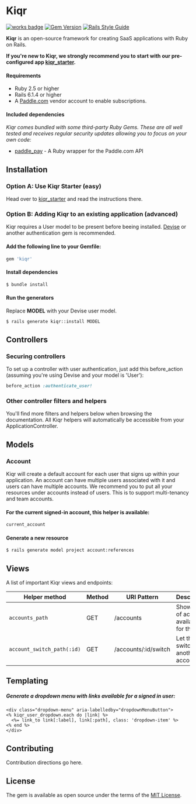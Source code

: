 
Kiqr
==============

[![works badge](https://cdn.jsdelivr.net/gh/nikku/works-on-my-machine@v0.2.0/badge.svg)](https://github.com/nikku/works-on-my-machine)
[![Gem Version](https://badge.fury.io/rb/kiqr.svg)](https://badge.fury.io/rb/kiqr)
[![Rails Style Guide](https://img.shields.io/badge/code_style-rubocop-brightgreen.svg)](https://github.com/rubocop/rubocop-rails)

**Kiqr** is an open-source framework for creating SaaS applications with Ruby on Rails.

**If you're new to Kiqr, we strongly recommend you to start with our pre-configured app [kiqr_starter](https://github.com/kiqr/kiqr_starter).**

#### Requirements

- Ruby 2.5 or higher
- Rails 6.1.4 or higher
- A [Paddle.com](https://paddle.com) vendor account to enable subscriptions.

#### Included dependencies

_Kiqr comes bundled with some third-party Ruby Gems. These are all well tested and receives regular security updates allowing you to focus on your own code:_
- [paddle_pay](https://github.com/devmindo/paddle_pay) - A Ruby wrapper for the Paddle.com API


## Installation
### Option A: Use Kiqr Starter (easy)
Head over to [kiqr_starter](https://github.com/kiqr/kiqr_starter) and read the instructions there.

### Option B: Adding Kiqr to an existing application (advanced)

Kiqr requires a User model to be present before beeing installed. [Devise](https://github.com/heartcombo/devise) or another authentication gem is recommended. 

#### Add the following line to your Gemfile:
```ruby
gem 'kiqr'
```

#### Install dependencies
```bash
$ bundle install
```

#### Run the generators
Replace **MODEL** with your Devise user model.
```bash
$ rails generate kiqr::install MODEL
```

## Controllers

### Securing controllers
To set up a controller with user authentication, just add this before_action (assuming you're using Devise and your model is 'User'):
```ruby
before_action :authenticate_user!
```

### Other controller filters and helpers
You'll find more filters and helpers below when browsing the documentation. All Kiqr helpers will automatically be accessible from your ApplicationController. 

## Models

### Account
Kiqr will create a default account for each user that signs up within your application. An account can have multiple users associated with it and users can have multiple accounts. We recommend you to put all your resources under accounts instead of users. This is to support multi-tenancy and team accounts.

#### For the current signed-in account, this helper is available:
```ruby
current_account
```
#### Generate a new resource
```bash
$ rails generate model project account:references
```

## Views
A list of important Kiqr views and endpoints:

| Helper method | Method | URI Pattern | Description |
| --- | --- | --- | --- |
| `accounts_path` | GET | /accounts | Shows a list of accounts available for the user |
| `account_switch_path(:id)` | GET | /accounts/:id/switch | Let the user switch to another account |

## Templating

##### Generate a dropdown menu with links available for a signed in user:
```html+erb
<div class="dropdown-menu" aria-labelledby="dropdownMenuButton">
<% kiqr_user_dropdown.each do |link| %>
  <%= link_to link[:label], link[:path], class: 'dropdown-item' %>
<% end %>
</div>
```

## Contributing
Contribution directions go here.

## License
The gem is available as open source under the terms of the [MIT License](https://opensource.org/licenses/MIT).
